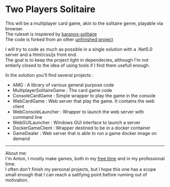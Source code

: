 # Two Players Solitaire

This will be a multiplayer card game, akin to the solitaire genre, playable via browser.  
The ruleset is inspiered by [karanos-solitaire](https://rokasv.itch.io/karanos-solitaire)  
The code is forked from an other [unfinished project](https://github.com/Redoxee/Wist)  

I will try to code as much as possible in a single solution with a .Net5.0 server and a html/css/js front end.  
The goal is to keep the project light in dependecies, although I'm not entierly closed to the idea of using tools if I find them usefull enough.

In the solution you'll find several projects :  
- AMG : A library of various general purpose code  
- MultiplayerSolitaireGame : The card game code
- ConsoleCardGame : Simple wrapper to play the game in the console
- WebCardGame : Web server that play the game. It contains the web client
- WebConsoleLauncher : Wrapper to launch the web server with command line
- WebGUILauncher : Windows GUI interface to launch a server
- DockerGameClient : Wrapper destined to be in a docker container
- GameDealer : Web server that is able to run a game docker image on demand

---
About me:  
I'm Anton, I mostly make games, both in my [free time](https://antonmakesgames.itch.io/) and in my professional time.  
I often don't finish my personal projects, but I hope this one has a scope small enough that I can reach a satifying point before running out of motivation.
